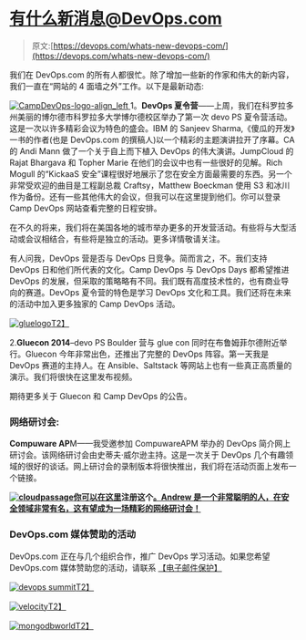# 有什么新消息@DevOps.com

> 原文:[https://devops.com/whats-new-devops-com/](https://devops.com/whats-new-devops-com/)

我们在 DevOps.com 的所有人都很忙。除了增加一些新的作家和伟大的新内容，我们一直在“网站的 4 面墙之外”工作。以下是最新动态:

[![CampDevOps-logo-align_left](../Images/bbac673fb4d7809573d6173d0c5c023d.png) ](https://devops.com/wp-content/uploads/2014/05/CampDevOps-logo-align_left.jpg) 1。**DevOps 夏令营**——上周，我们在科罗拉多州美丽的博尔德市科罗拉多大学博尔德校区举办了第一次 devo PS 夏令营活动。这是一次以许多精彩会议为特色的盛会。IBM 的 Sanjeev Sharma,《傻瓜的开发》一书的作者(也是 DevOps.com 的撰稿人)以一个精彩的主题演讲拉开了序幕。CA 的 Andi Mann 做了一个关于自上而下植入 DevOps 的伟大演讲。JumpCloud 的 Rajat Bhargava 和 Topher Marie 在他们的会议中也有一些很好的见解。Rich Mogull 的“KickaaS 安全”课程很好地展示了您在安全方面最需要的东西。另一个非常受欢迎的曲目是工程副总裁 Craftsy，Matthew Boeckman 使用 S3 和冰川作为备份。还有一些其他伟大的会议，但我可以在这里提到他们。你可以登录 Camp DevOps 网站查看完整的日程安排。

在不久的将来，我们将在美国各地的城市举办更多的开发营活动。有些将与大型活动或会议相结合，有些将是独立的活动。更多详情敬请关注。

有人问我，DevOps 营是否与 DevOps 日竞争。简而言之，不。我们支持 DevOps 日和他们所代表的文化。Camp DevOps 与 DevOps Days 都希望推进 DevOps 的发展，但采取的策略略有不同。我们既有高度技术性的，也有商业导向的赛道。DevOps 夏令营的特色是学习 DevOps 文化和工具。我们还将在未来的活动中加入更多独家的 Camp DevOps 活动。

[![gluelogo](../Images/1e0c77ca145366f757090f0dd935d170.png)T2】](https://devops.com/wp-content/uploads/2014/05/gluelogo1.jpg)

2.**Gluecon 2014**–devo PS Boulder 营与 glue con 同时在布鲁姆菲尔德附近举行。Gluecon 今年非常出色，还推出了完整的 DevOps 阵容。第一天我是 DevOps 赛道的主持人。在 Ansible、Saltstack 等网站上也有一些真正高质量的演示。我们将很快在这里发布视频。

期待更多关于 Gluecon 和 Camp DevOps 的公告。

### 网络研讨会:

**Compuware AP**M——我受邀参加 CompuwareAPM 举办的 DevOps 简介网上研讨会。该网络研讨会由史蒂夫·威尔逊主持。这是一次关于 DevOps 几个有趣领域的很好的谈话。网上研讨会的录制版本将很快推出，我们将在活动页面上发布一个链接。

**[![cloudpassage](../Images/58d611ff0a2308d1364a7c13891ebedc.png)你可以在这里](http://pages.cloudpassage.com/SecDevOps-The-New-Black-Webinar.html)注册这个[。Andrew 是一个非常聪明的人，在安全领域非常有名，这有望成为一场精彩的网络研讨会！](http://pages.cloudpassage.com/SecDevOps-The-New-Black-Webinar.html)**

### DevOps.com 媒体赞助的活动

DevOps.com 正在与几个组织合作，推广 DevOps 学习活动。如果您希望 DevOps.com 媒体赞助您的活动，请联系 [【电子邮件保护】](/cdn-cgi/l/email-protection#2d5e5d42435e425f6d49485b425d5e034e4240)

[![devops summit](../Images/6e19d920fba677d0bbaacf7d07be8163.png)T2】](http://devopssummit.sys-con.com/)

[![velocity](../Images/44c0d3eeee97c28df285773e92c84906.png)T2】](http://velocityconf.com/velocity2014)

[![mongodbworld](../Images/00bc6223ce493b2516dca9bf64f36205.png)T2】](http://world.mongodb.com)